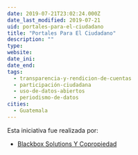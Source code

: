 ```yaml
---
date: 2019-07-21T23:02:24.000Z
date_last_modified: 2019-07-21
uid: portales-para-el-ciudadano
title: "Portales Para El Ciudadano"
description: ""
type: 
website: 
date_ini: 
date_end: 
tags:
  - transparencia-y-rendicion-de-cuentas
  - participación-ciudadana
  - uso-de-datos-abiertos
  - periodismo-de-datos
cities: 
  - Guatemala
---
```


Esta iniciativa fue realizada por:

- [Blackbox Solutions Y Copropiedad](/i/blackbox-solutions-y-copropiedad.html)
